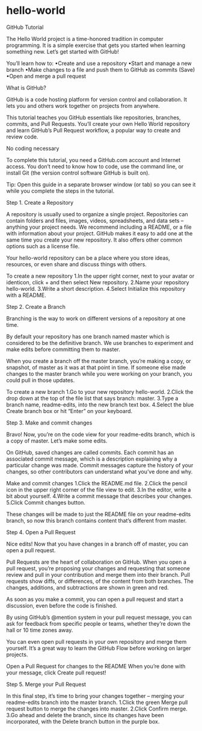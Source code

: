 # hello-world
GitHub Tutorial

The Hello World project is a time-honored tradition in computer programming. It is a simple exercise that gets you started when learning something new. Let’s get started with GitHub!

You’ll learn how to:
•Create and use a repository
•Start and manage a new branch
•Make changes to a file and push them to GitHub as commits (Save)
•Open and merge a pull request



What is GitHub?

GitHub is a code hosting platform for version control and collaboration. It lets you and others work together on projects from anywhere.

This tutorial teaches you GitHub essentials like repositories, branches, commits, and Pull Requests. You’ll create your own Hello World repository and learn GitHub’s Pull Request workflow, a popular way to create and review code.

No coding necessary

To complete this tutorial, you need a GitHub.com account and Internet access. You don’t need to know how to code, use the command line, or install Git (the version control software GitHub is built on).


Tip: Open this guide in a separate browser window (or tab) so you can see it while you complete the steps in the tutorial.



Step 1. Create a Repository

A repository is usually used to organize a single project. Repositories can contain folders and files, images, videos, spreadsheets, and data sets – anything your project needs. We recommend including a README, or a file with information about your project. GitHub makes it easy to add one at the same time you create your new repository. It also offers other common options such as a license file.

Your hello-world repository can be a place where you store ideas, resources, or even share and discuss things with others.

To create a new repository
1.In the upper right corner, next to your avatar or identicon, click + and then select New repository.
2.Name your repository hello-world.
3.Write a short description.
4.Select Initialize this repository with a README.

Step 2. Create a Branch

Branching is the way to work on different versions of a repository at one time.

By default your repository has one branch named master which is considered to be the definitive branch. We use branches to experiment and make edits before committing them to master.

When you create a branch off the master branch, you’re making a copy, or snapshot, of master as it was at that point in time. If someone else made changes to the master branch while you were working on your branch, you could pull in those updates.

To create a new branch
1.Go to your new repository hello-world.
2.Click the drop down at the top of the file list that says branch: master.
3.Type a branch name, readme-edits, into the new branch text box.
4.Select the blue Create branch box or hit “Enter” on your keyboard.

Step 3. Make and commit changes

Bravo! Now, you’re on the code view for your readme-edits branch, which is a copy of master. Let’s make some edits.

On GitHub, saved changes are called commits. Each commit has an associated commit message, which is a description explaining why a particular change was made. Commit messages capture the history of your changes, so other contributors can understand what you’ve done and why.

Make and commit changes
1.Click the README.md file.
2.Click the pencil icon in the upper right corner of the file view to edit.
3.In the editor, write a bit about yourself.
4.Write a commit message that describes your changes.
5.Click Commit changes button.

These changes will be made to just the README file on your readme-edits branch, so now this branch contains content that’s different from master.

Step 4. Open a Pull Request

Nice edits! Now that you have changes in a branch off of master, you can open a pull request.

Pull Requests are the heart of collaboration on GitHub. When you open a pull request, you’re proposing your changes and requesting that someone review and pull in your contribution and merge them into their branch. Pull requests show diffs, or differences, of the content from both branches. The changes, additions, and subtractions are shown in green and red.

As soon as you make a commit, you can open a pull request and start a discussion, even before the code is finished.

By using GitHub’s @mention system in your pull request message, you can ask for feedback from specific people or teams, whether they’re down the hall or 10 time zones away.

You can even open pull requests in your own repository and merge them yourself. It’s a great way to learn the GitHub Flow before working on larger projects.

Open a Pull Request for changes to the README
When you’re done with your message, click Create pull request!

Step 5. Merge your Pull Request

In this final step, it’s time to bring your changes together – merging your readme-edits branch into the master branch.
1.Click the green Merge pull request button to merge the changes into master.
2.Click Confirm merge.
3.Go ahead and delete the branch, since its changes have been incorporated, with the Delete branch button in the purple box.






